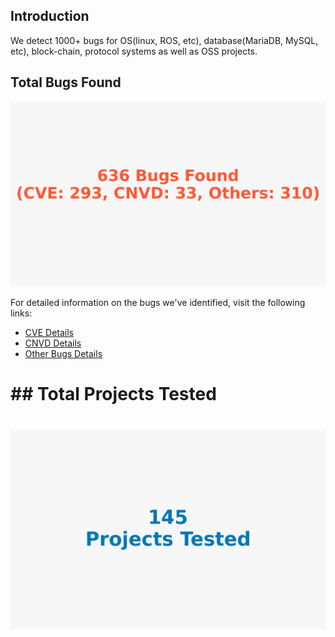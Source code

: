 
## Introduction
We detect 1000+ bugs for OS(linux, ROS, etc), database(MariaDB, MySQL, etc), block-chain, protocol systems as well as OSS projects.

## Total Bugs Found
![Total Bugs Found](res/overall.png)

For detailed information on the bugs we've identified, visit the following links:
- [CVE Details](res/CVE.md)
- [CNVD Details](res/CNVD.md)
- [Other Bugs Details](res/others.md)

# ## Total Projects Tested
# ![Total Projects Tested](res/num_of_tested_projects.png)
# 

